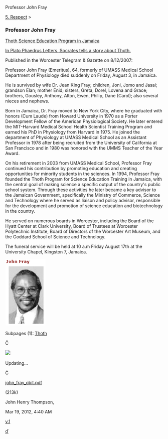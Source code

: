 Professor John Fray 

[5\. Respect](../heros.md)‎ > ‎

### Professor John Fray

  
[Thoth Science Education Program in Jamaica](http://www.youtube.com/watch?v=p95H3xsRuHA)  
  
[In Plato Phaedrus Letters, Socrates tells a story about Thoth.](professor-john-fray/thoth.md)  
  
Published in the Worcester Telegram & Gazette on 8/12/2007:  
  

Professor John Fray (Emeritus), 64, formerly of UMASS Medical School Department of Physiology died suddenly on Friday, August 3, in Jamaica.  
  
He is survived by wife Dr. Jean King Fray; children, Joni, Jomo and Jasai; grandson Elan; mother Enid; sisters, Greta, Dorel, Lovena and Grace; brothers, Gousley, Anthony, Alton, Ewen, Philip, Dane (Carol); also several nieces and nephews.  
  
Born in Jamaica, Dr. Fray moved to New York City, where he graduated with honors (Cum Laude) from Howard University in 1970 as a Porter Development Fellow of the American Physiological Society. He later entered the MIT-Harvard Medical School Health Scientist Training Program and earned his PhD in Physiology from Harvard in 1975. He joined the department of Physiology at UMASS Medical School as an Assistant Professor in 1978 after being recruited from the University of California at San Francisco and in 1980 was honored with the UMMS Teacher of the Year Award.  
  
On his retirement in 2003 from UMASS Medical School, Professor Fray continued his contribution by promoting education and creating opportunities for minority students in the sciences. In 1994, Professor Fray founded the Thoth Program for Science Education Training in Jamaica, with the central goal of making science a specific output of the country's public school system. Through these activities he later became a key advisor to the Jamaican Government, specifically the Ministry of Commerce, Science and Technology where he served as liaison and policy advisor, responsible for the development and promotion of science education and biotechnology in the country.  
  
He served on numerous boards in Worcester, including the Board of the Hyatt Center at Clark University, Board of Trustees at Worcester Polytechnic Institute, Board of Directors of the Worcester Art Museum, and the Goddard School of Science and Technology.  
  
The funeral service will be held at 10 a.m Friday August 17th at the University Chapel, Kingston 7, Jamaica.  

  
  
  

[![](../_/rsrc/1335242135302/heros/professor-john-fray/john-fray.png)](http://www.johnhenrythompson.com/heros/professor-john-fray/john-fray.png?attredirects=0)

  

Subpages (1): [Thoth](professor-john-fray/thoth.md)

Č

![](http://www.gstatic.com/sites/p/fb83f7/system/app/images/spinner.gif)

Updating...

Ċ

[john\_fray\_obit.pdf](http://docs.google.com/viewer?a=v&pid=sites&srcid=am9obmhlbnJ5dGhvbXBzb24uY29tfGpodHxneDoyYjk0NTA3M2MzZWE3ZGY0)

(213k)

John Henry Thompson,

Mar 19, 2012, 4:40 AM

[v.1](http://www.johnhenrythompson.com/system/app/pages/admin/revisions?wuid=wuid:gx:2b945073c3ea7df4)

[ď](http://www.johnhenrythompson.com/heros/professor-john-fray/john_fray_obit.pdf?attredirects=0&d=1 "Download")

